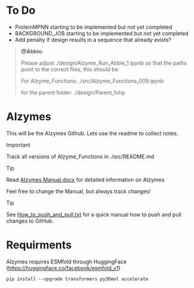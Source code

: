 # To Do


- ProteinMPNN starting to be implemented but not yet completed
- BACKGROUND_JOB starting to be implemented but not yet completed
- Add penalty if design results in a sequence that already exists? 


<blockquote>
  <strong>@Abbie:</strong>
  
  Please adjust ./design/AIzyme_Run_Abbie_1.ipynb so that the paths point to the correct files, this should be:

  For AIzyme_Functions: ./src/AIzyme_Functions_009.ipynb
 
  for the parent folder: ./design/Parent_1ohp
</blockquote>


# AIzymes
This will be the AIzymes Github. Lets use the readme to collect notes.

> [!IMPORTANT]
> Track all versions of AIzyme_Functions in ./src/README.md

> [!TIP]
> Read [AIzymes Manual.docx](https://github.com/bunzela/AIzymes/blob/main/AIzymes%20Manual.docx) for detailed information on AIzymes
> 
> Feel free to change the Manual, but always track changes!

> [!TIP]
> See [How_to_push_and_pull.txt](https://github.com/bunzela/AIzymes/blob/main/How_to_push_and_pull.txt) for a quick manual how to push and pull changes to GitHub.

# Requirments
AIzymes requires ESMfold through HuggingFace (https://huggingface.co/facebook/esmfold_v1)
```
pip install --upgrade transformers py3Dmol accelerate
```

